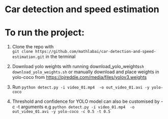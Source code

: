 # Car detection and speed estimation


# To run the project:

1. Clone the repo with <br>
``` git clone https://github.com/mathlabai/car-detection-and-speed-estimation.git ``` in the terminal

2. Download yolo weights with running download_yolo_weights``` sh download_yolo_weights.sh ```
   or manually download and place weights in yolo-coco from https://pjreddie.com/media/files/yolov3.weights

3. Run ```python detect.py -i video_01.mp4  -o out_video_01.avi -y yolo-coco``` 


4. Threshold and confidence for YOLO model can also be customised by -c -t arguments e.g ```python detect.py -i video_01.mp4  -o out_video_01.avi -y yolo-coco -c 0.5 -t 0.5```

